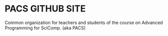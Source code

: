 # PACS GITHUB SITE
Common organization for teachers and students of the course on Advanced Programming for SciComp. (aka PACS)
